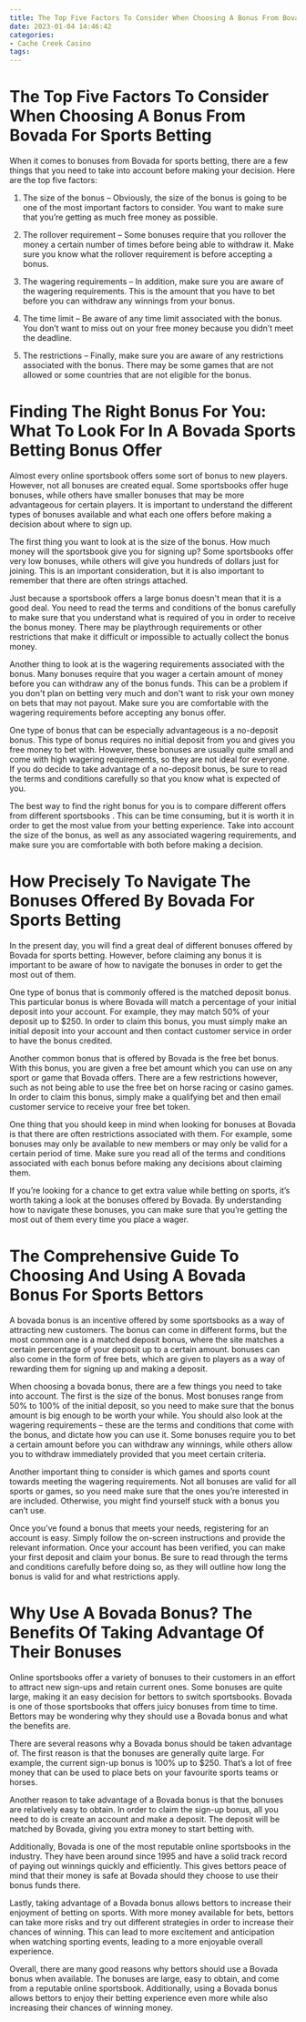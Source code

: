 ```yaml
---
title: The Top Five Factors To Consider When Choosing A Bonus From Bovada For Sports Betting 
date: 2023-01-04 14:46:42
categories:
- Cache Creek Casino
tags:
---
```



#  The Top Five Factors To Consider When Choosing A Bonus From Bovada For Sports Betting 

When it comes to bonuses from Bovada for sports betting, there are a few things that you need to take into account before making your decision. Here are the top five factors:

1. The size of the bonus – Obviously, the size of the bonus is going to be one of the most important factors to consider. You want to make sure that you’re getting as much free money as possible.

2. The rollover requirement – Some bonuses require that you rollover the money a certain number of times before being able to withdraw it. Make sure you know what the rollover requirement is before accepting a bonus.

3. The wagering requirements – In addition, make sure you are aware of the wagering requirements. This is the amount that you have to bet before you can withdraw any winnings from your bonus.

4. The time limit – Be aware of any time limit associated with the bonus. You don’t want to miss out on your free money because you didn’t meet the deadline.

5. The restrictions – Finally, make sure you are aware of any restrictions associated with the bonus. There may be some games that are not allowed or some countries that are not eligible for the bonus.

#  Finding The Right Bonus For You: What To Look For In A Bovada Sports Betting Bonus Offer

Almost every online sportsbook offers some sort of bonus to new players. However, not all bonuses are created equal. Some sportsbooks offer huge bonuses, while others have smaller bonuses that may be more advantageous for certain players. It is important to understand the different types of bonuses available and what each one offers before making a decision about where to sign up.

The first thing you want to look at is the size of the bonus. How much money will the sportsbook give you for signing up? Some sportsbooks offer very low bonuses, while others will give you hundreds of dollars just for joining. This is an important consideration, but it is also important to remember that there are often strings attached.

Just because a sportsbook offers a large bonus doesn't mean that it is a good deal. You need to read the terms and conditions of the bonus carefully to make sure that you understand what is required of you in order to receive the bonus money. There may be playthrough requirements or other restrictions that make it difficult or impossible to actually collect the bonus money.

Another thing to look at is the wagering requirements associated with the bonus. Many bonuses require that you wager a certain amount of money before you can withdraw any of the bonus funds. This can be a problem if you don't plan on betting very much and don't want to risk your own money on bets that may not payout. Make sure you are comfortable with the wagering requirements before accepting any bonus offer.

One type of bonus that can be especially advantageous is a no-deposit bonus. This type of bonus requires no initial deposit from you and gives you free money to bet with. However, these bonuses are usually quite small and come with high wagering requirements, so they are not ideal for everyone. If you do decide to take advantage of a no-deposit bonus, be sure to read the terms and conditions carefully so that you know what is expected of you.

The best way to find the right bonus for you is to compare different offers from different sportsbooks . This can be time consuming, but it is worth it in order to get the most value from your betting experience. Take into account the size of the bonus, as well as any associated wagering requirements, and make sure you are comfortable with both before making a decision.

#  How Precisely To Navigate The Bonuses Offered By Bovada For Sports Betting

In the present day, you will find a great deal of different bonuses offered by Bovada for sports betting. However, before claiming any bonus it is important to be aware of how to navigate the bonuses in order to get the most out of them.

One type of bonus that is commonly offered is the matched deposit bonus. This particular bonus is where Bovada will match a percentage of your initial deposit into your account. For example, they may match 50% of your deposit up to $250. In order to claim this bonus, you must simply make an initial deposit into your account and then contact customer service in order to have the bonus credited.

Another common bonus that is offered by Bovada is the free bet bonus. With this bonus, you are given a free bet amount which you can use on any sport or game that Bovada offers. There are a few restrictions however, such as not being able to use the free bet on horse racing or casino games. In order to claim this bonus, simply make a qualifying bet and then email customer service to receive your free bet token.

One thing that you should keep in mind when looking for bonuses at Bovada is that there are often restrictions associated with them. For example, some bonuses may only be available to new members or may only be valid for a certain period of time. Make sure you read all of the terms and conditions associated with each bonus before making any decisions about claiming them.

If you’re looking for a chance to get extra value while betting on sports, it’s worth taking a look at the bonuses offered by Bovada. By understanding how to navigate these bonuses, you can make sure that you’re getting the most out of them every time you place a wager.

#  The Comprehensive Guide To Choosing And Using A Bovada Bonus For Sports Bettors

A bovada bonus is an incentive offered by some sportsbooks as a way of attracting new customers. The bonus can come in different forms, but the most common one is a matched deposit bonus, where the site matches a certain percentage of your deposit up to a certain amount. bonuses can also come in the form of free bets, which are given to players as a way of rewarding them for signing up and making a deposit.

When choosing a bovada bonus, there are a few things you need to take into account. The first is the size of the bonus. Most bonuses range from 50% to 100% of the initial deposit, so you need to make sure that the bonus amount is big enough to be worth your while. You should also look at the wagering requirements – these are the terms and conditions that come with the bonus, and dictate how you can use it. Some bonuses require you to bet a certain amount before you can withdraw any winnings, while others allow you to withdraw immediately provided that you meet certain criteria.

Another important thing to consider is which games and sports count towards meeting the wagering requirements. Not all bonuses are valid for all sports or games, so you need make sure that the ones you’re interested in are included. Otherwise, you might find yourself stuck with a bonus you can’t use.

Once you’ve found a bonus that meets your needs, registering for an account is easy. Simply follow the on-screen instructions and provide the relevant information. Once your account has been verified, you can make your first deposit and claim your bonus. Be sure to read through the terms and conditions carefully before doing so, as they will outline how long the bonus is valid for and what restrictions apply.

#  Why Use A Bovada Bonus? The Benefits Of Taking Advantage Of Their Bonuses

Online sportsbooks offer a variety of bonuses to their customers in an effort to attract new sign-ups and retain current ones. Some bonuses are quite large, making it an easy decision for bettors to switch sportsbooks. Bovada is one of those sportsbooks that offers juicy bonuses from time to time. Bettors may be wondering why they should use a Bovada bonus and what the benefits are.

There are several reasons why a Bovada bonus should be taken advantage of. The first reason is that the bonuses are generally quite large. For example, the current sign-up bonus is 100% up to $250. That’s a lot of free money that can be used to place bets on your favourite sports teams or horses.

Another reason to take advantage of a Bovada bonus is that the bonuses are relatively easy to obtain. In order to claim the sign-up bonus, all you need to do is create an account and make a deposit. The deposit will be matched by Bovada, giving you extra money to start betting with.

Additionally, Bovada is one of the most reputable online sportsbooks in the industry. They have been around since 1995 and have a solid track record of paying out winnings quickly and efficiently. This gives bettors peace of mind that their money is safe at Bovada should they choose to use their bonus funds there.

Lastly, taking advantage of a Bovada bonus allows bettors to increase their enjoyment of betting on sports. With more money available for bets, bettors can take more risks and try out different strategies in order to increase their chances of winning. This can lead to more excitement and anticipation when watching sporting events, leading to a more enjoyable overall experience.

Overall, there are many good reasons why bettors should use a Bovada bonus when available. The bonuses are large, easy to obtain, and come from a reputable online sportsbook. Additionally, using a Bovada bonus allows bettors to enjoy their betting experience even more while also increasing their chances of winning money.